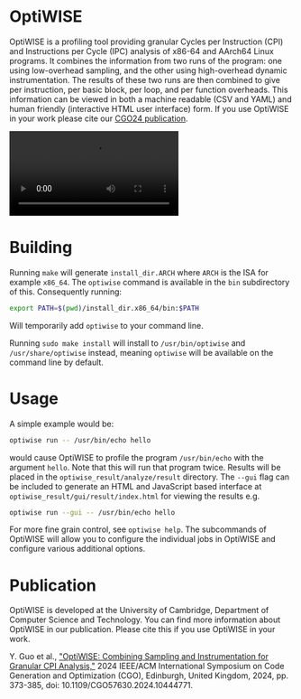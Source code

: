 # OptiWISE
OptiWISE is a profiling tool providing granular Cycles per Instruction (CPI) and
Instructions per Cycle (IPC) analysis of x86-64 and AArch64 Linux programs.  It
combines the information from two runs of the program: one using low-overhead
sampling, and the other using high-overhead dynamic instrumentation.  The
results of these two runs are then combined to give per instruction, per basic
block, per loop, and per function overheads. This information can be viewed in
both a machine readable (CSV and YAML) and human friendly (interactive HTML user
interface) form. If you use OptiWISE in your work please cite our [CGO24 publication](#publication).

<video src="https://github.com/CompArchCam/optiwise/assets/1593708/10b82c14-8276-412a-a56d-e462cceeb413"></video>

# Building

Running `make` will generate `install_dir.ARCH` where `ARCH` is the ISA for
example `x86_64`.  The `optiwise` command is available in the `bin`
subdirectory of this. Consequently running:

```sh
export PATH=$(pwd)/install_dir.x86_64/bin:$PATH
```

Will temporarily add `optiwise` to your command line.

Running `sudo make install` will install to `/usr/bin/optiwise` and
`/usr/share/optiwise` instead, meaning `optiwise` will be available on the
command line by default.

# Usage

A simple example would be:

```sh
optiwise run -- /usr/bin/echo hello
```

would cause OptiWISE to profile the program `/usr/bin/echo` with the argument
`hello`.  Note that this will run that program twice.  Results will be placed in
the `optiwise_result/analyze/result` directory. The `--gui` flag can be included
to generate an HTML and JavaScript based interface at
`optiwise_result/gui/result/index.html` for viewing the results e.g.

```sh
optiwise run --gui -- /usr/bin/echo hello
```

For more fine grain control, see `optiwise help`.  The subcommands of OptiWISE
will allow you to configure the individual jobs in OptiWISE and configure
various additional options.

# Publication

OptiWISE is developed at the University of Cambridge, Department of Computer Science and Technology. You can find more information about OptiWISE in our publication. Please cite this if you use OptiWISE in your work.

Y. Guo et al., ["OptiWISE: Combining Sampling and Instrumentation for Granular CPI Analysis,"](https://doi.org/10.1109/CGO57630.2024.10444771) 2024 IEEE/ACM International Symposium on Code Generation and Optimization (CGO), Edinburgh, United Kingdom, 2024, pp. 373-385, doi: 10.1109/CGO57630.2024.10444771.



